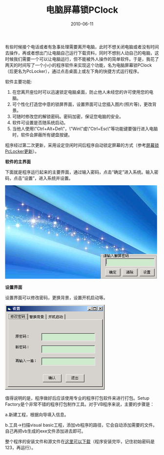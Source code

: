 ﻿---
title: "电脑屏幕锁PClock"
date: 2010-06-11
categories: 
  - "software_programming"
tags: 
  - "vb"
---

有些时候接个电话或者有急事处理需要离开电脑，此时不想关闭电脑或者没有时间去操作，再或者想出门让电脑自己运行下载资料，同时不想别人动自己的电脑，这时候我们需要一个可以让电脑运行，但不能被外人操作的简单软件。于是，我花了两天的时间写了一个小小的程序软件来实现这个功能，名为电脑屏幕锁PClock（后更名为PcLocker），通过点击桌面上或左下角的快捷方式运行程序。

软件主要功能:

1. 在您离开座位时可以迅速锁定电脑桌面，防止他人未经您的许可使用您的电脑。
2. 可个性化打造您中意的锁屏界面，设置界面可让您插入图片(照片等)，更改背景。
3. 可随时修改您的解锁密码。密码加密，保证您电脑的安全。
4. 软件可设置是否随系统启动。
5. 当他人使用\\"Ctrl+Alt+Del\\"，\\"Win\\"或\\"Ctrl+Esc\\"等功能键要强行进入电脑时，软件会屏蔽所有键盘按键。

程序经过第二次更新，采用设定空闲时间后程序自动锁定屏幕的方式（参考[屏幕锁PcLocker更新](https://www.jfsay.com/archives/970.html)）。

**软件的主界面**

下面就是程序运行起来的主要界面，通过输入密码，点击“确定”进入系统。输入密码，点击“设置”，进入系统并设置。

![主界面](/images/4725776363_bd35024a2e_z.jpg)

**设置界面**

设置界面可以修改密码，更换背景，设置开机启动等。

![设置界面](/images/4725776389_3686393c58_z.jpg)

值得说明的是，程序做好后应该使用专业的程序打包软件来进行打包。Setup Factory是个非常不错的程序打包制作工具。对于VB程序来说，主要的步骤是：

a.新建工程，根据向导填入信息。

b.工具->扫描visual basic工程，添加vb程序的路径，它会自动添加需要的文件。自己再把vb生成的exe文件添加进去即可。

整个程序的安装文件和源文件在[这里可以下载](https://docs.google.com/leaf?id=0BylPy_4csyrXNjRkMjcwYzYtNDA0OC00MDY0LTkzMmMtMTY1NjZjODJlYzQ0&sort=name&layout=list&num=50)（程序安装完毕，记住初始密码是123，再运行）。
